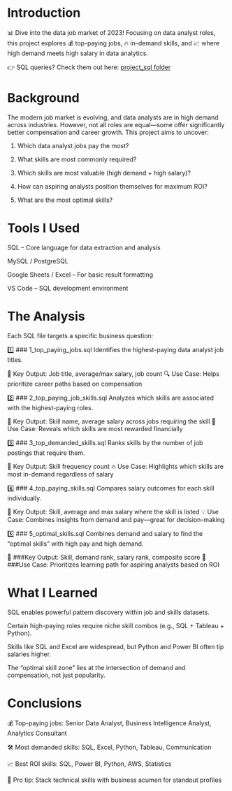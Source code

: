 # Introduction

📊 Dive into the data job market of 2023! Focusing on data analyst roles, this project explores 💰 top-paying jobs, 🔥 in-demand skills, and 📈 where high demand meets high salary in data analytics.

👉 SQL queries? Check them out here: [project_sql folder](/project_sql/)

# Background

The modern job market is evolving, and data analysts are in high demand across industries. However, not all roles are equal—some offer significantly better compensation and career growth. This project aims to uncover:

1. Which data analyst jobs pay the most?

2. What skills are most commonly required?

3. Which skills are most valuable (high demand + high salary)?

4. How can aspiring analysts position themselves for maximum ROI?

5. What are the most optimal skills?

# Tools I Used

SQL – Core language for data extraction and analysis

MySQL / PostgreSQL

Google Sheets / Excel – For basic result formatting

VS Code – SQL development environment

# The Analysis

Each SQL file targets a specific business question:

1️⃣ ### 1_top_paying_jobs.sql
Identifies the highest-paying data analyst job titles.

📍 Key Output: Job title, average/max salary, job count
🔍 Use Case: Helps prioritize career paths based on compensation

2️⃣ ### 2_top_paying_job_skills.sql
Analyzes which skills are associated with the highest-paying roles.

📍 Key Output: Skill name, average salary across jobs requiring the skill
🎯 Use Case: Reveals which skills are most rewarded financially

3️⃣ ### 3_top_demanded_skills.sql
Ranks skills by the number of job postings that require them.

📍 Key Output: Skill frequency count
🔥 Use Case: Highlights which skills are most in-demand regardless of salary

4️⃣ ### 4_top_paying_skills.sql
Compares salary outcomes for each skill individually.

📍 Key Output: Skill, average and max salary where the skill is listed
💡 Use Case: Combines insights from demand and pay—great for decision-making

5️⃣ ### 5_optimal_skills.sql
Combines demand and salary to find the “optimal skills” with high pay and high demand.

📍 ###Key Output: Skill, demand rank, salary rank, composite score
🚀 ###Use Case: Prioritizes learning path for aspiring analysts based on ROI

# What I Learned

SQL enables powerful pattern discovery within job and skills datasets.

Certain high-paying roles require niche skill combos (e.g., SQL + Tableau + Python).

Skills like SQL and Excel are widespread, but Python and Power BI often tip salaries higher.

The “optimal skill zone” lies at the intersection of demand and compensation, not just popularity.

# Conclusions

💰 Top-paying jobs: Senior Data Analyst, Business Intelligence Analyst, Analytics Consultant

🛠️ Most demanded skills: SQL, Excel, Python, Tableau, Communication

📈 Best ROI skills: SQL, Power BI, Python, AWS, Statistics

🌟 Pro tip: Stack technical skills with business acumen for standout profiles
